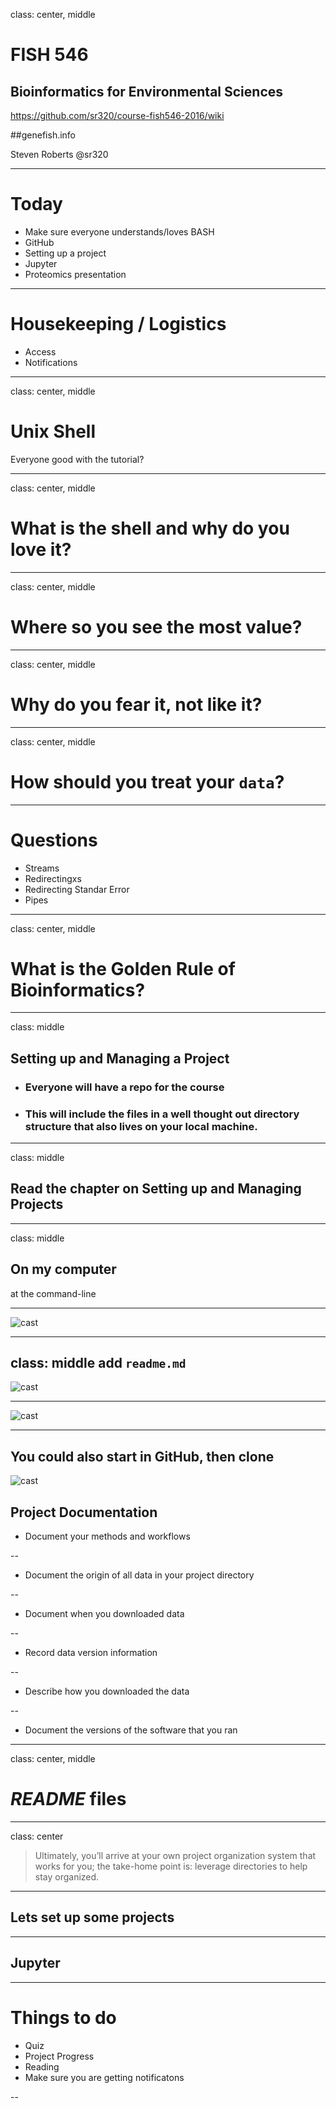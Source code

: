 class: center, middle

# FISH 546 
## Bioinformatics for Environmental Sciences

https://github.com/sr320/course-fish546-2016/wiki

##genefish.info

Steven Roberts
@sr320

---
# Today

- Make sure everyone understands/loves BASH
- GitHub
- Setting up a project
- Jupyter
- Proteomics presentation

---


# Housekeeping / Logistics

- Access
- Notifications

---



class: center, middle
# Unix Shell

Everyone good with the tutorial?

---
class: center, middle
# What is the shell and why do you love it?

---

class: center, middle
# Where so you see the most value?

---
class: center, middle
# Why do you fear it, not like it?


---
class: center, middle
# How should you treat your `data`?


---

# Questions

- Streams
- Redirectingxs
- Redirecting Standar Error
- Pipes




---
class: center, middle
# What is the Golden Rule of Bioinformatics?



---
class: middle


## Setting up and Managing a Project

- ### Everyone will have a repo for the course

- ### This will include the files in a well thought out directory structure that also lives on your local machine.

---

class: middle
## Read the chapter on Setting up and Managing Projects


---
class: middle
## On my computer

at the command-line

---

![cast](../img/setting-up-project.gif)

---
class: middle
add `readme.md`
---

![cast](../img/readme.gif)

---
![cast](../img/github-add.gif)

---
## You could also start in GitHub, then clone


![cast](../img/github-init.gif)




## Project Documentation

-  Document your methods and workflows

--

- Document the origin of all data in your project directory

--

- Document when you downloaded data

--

- Record data version information

--

- Describe how you downloaded the data

--

- Document the versions of the software that you ran


---

class: center, middle
 
# _README_ files
 

---
class: center 

>Ultimately, you’ll arrive at your own project organization system that works for you; the take-home point is: leverage directories to help stay organized.
 
---

## Lets set up some projects


---

## Jupyter



---

# Things to do 

- Quiz
- Project Progress
- Reading 
- Make sure you are getting notificatons

--

